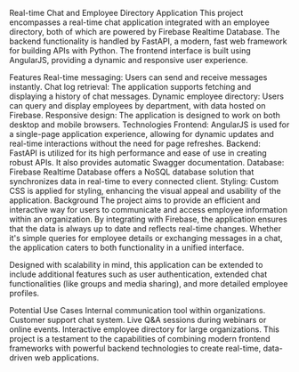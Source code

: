 Real-time Chat and Employee Directory Application
This project encompasses a real-time chat application integrated with an employee directory, both of which are powered by Firebase Realtime Database. The backend functionality is handled by FastAPI, a modern, fast web framework for building APIs with Python. The frontend interface is built using AngularJS, providing a dynamic and responsive user experience.

Features
Real-time messaging: Users can send and receive messages instantly.
Chat log retrieval: The application supports fetching and displaying a history of chat messages.
Dynamic employee directory: Users can query and display employees by department, with data hosted on Firebase.
Responsive design: The application is designed to work on both desktop and mobile browsers.
Technologies
Frontend: AngularJS is used for a single-page application experience, allowing for dynamic updates and real-time interactions without the need for page refreshes.
Backend: FastAPI is utilized for its high performance and ease of use in creating robust APIs. It also provides automatic Swagger documentation.
Database: Firebase Realtime Database offers a NoSQL database solution that synchronizes data in real-time to every connected client.
Styling: Custom CSS is applied for styling, enhancing the visual appeal and usability of the application.
Background
The project aims to provide an efficient and interactive way for users to communicate and access employee information within an organization. By integrating with Firebase, the application ensures that the data is always up to date and reflects real-time changes. Whether it's simple queries for employee details or exchanging messages in a chat, the application caters to both functionality in a unified interface.

Designed with scalability in mind, this application can be extended to include additional features such as user authentication, extended chat functionalities (like groups and media sharing), and more detailed employee profiles.

Potential Use Cases
Internal communication tool within organizations.
Customer support chat system.
Live Q&A sessions during webinars or online events.
Interactive employee directory for large organizations.
This project is a testament to the capabilities of combining modern frontend frameworks with powerful backend technologies to create real-time, data-driven web applications.